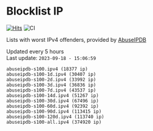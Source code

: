 # Blocklist IP

[![Hits](https://hits.seeyoufarm.com/api/count/incr/badge.svg?url=https%3A%2F%2Fgithub.com%2Fborestad%2Fblocklist-ip%2F&count_bg=%2379C83D&title_bg=%23555555&icon=&icon_color=%23E7E7E7&title=hits&edge_flat=false)](https://hits.seeyoufarm.com)  ![CI](https://img.shields.io/github/workflow/status/borestad/blocklist-ip/CI?style=flat-square)

Lists with worst IPv4 offenders, provided by [AbuseIPDB](https://www.abuseipdb.com/)

<!-- FOOTER-PLACEHOLDER -->
Updated every 5 hours<br>
Last update: `2023-09-18 - 15:06:59`
```
abuseipdb-s100.ipv4 (18377 ip)
abuseipdb-s100-1d.ipv4 (30407 ip)
abuseipdb-s100-2d.ipv4 (33992 ip)
abuseipdb-s100-3d.ipv4 (36836 ip)
abuseipdb-s100-7d.ipv4 (43537 ip)
abuseipdb-s100-14d.ipv4 (51267 ip)
abuseipdb-s100-30d.ipv4 (67496 ip)
abuseipdb-s100-60d.ipv4 (92392 ip)
abuseipdb-s100-90d.ipv4 (113415 ip)
abuseipdb-s100-120d.ipv4 (113740 ip)
abuseipdb-s100-all.ipv4 (374920 ip)
```
